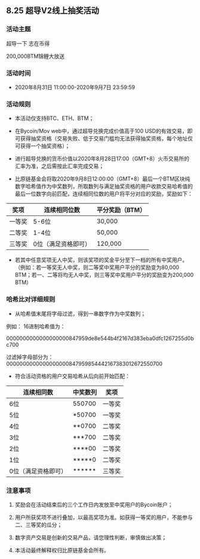 ## 8.25 超导V2线上抽奖活动

### 活动主题

超导一下 志在币得

200,000BTM锦鲤大放送

### 活动时间

- 2020年8月31日 11:00:00-2020年9月7日 23:59:59

### 活动规则

- 本活动仅支持BTC、ETH、BTM；

- 在Bycoin/Mov web中，通过超导兑换完成价值高于100 USD的有效交易，即可获得抽奖资格（交易失败、低于交易门槛均无法获得抽奖资格，每个地址仅可获得一个抽奖资格）；

- 进行超导兑换的货币价值以2020年8月28日17:00（GMT+8）火币交易所的汇率为准，之后需按此汇率完成交易；

- 比原链基金会将取2020年9月8日12:00:00（GMT+8）最后一个BTM区块纯数字哈希值作为中奖数列，所取数列与满足抽奖资格的用户收款交易哈希值的最后一位数字向前匹配，连续相同位数的用户将平分对应的奖励，奖励如下：

| 奖项   | 连续相同位数        | 平分奖励（BTM） |
| ------ | ------------------- | --------------- |
| 一等奖 | 5-6位               | 30,000          |
| 二等奖 | 1-4位               | 50,000          |
| 三等奖 | 0位（满足资格即可） | 120,000         |

- 若其中任意奖项无人中奖，则该奖项的奖金平分至下一档的所有中奖用户。（例如：若一等奖无人中奖，则二等奖中奖用户平分的奖励变为80,000 BTM；若一、二等将均无人中奖，则三等奖中奖用户平分的奖励变为200,000 BTM）

### 哈希比对详细规则

- 从哈希值末尾将字母过滤，得到一串数字作为中奖数列；

例如： 16进制哈希值为：

0000000000000000000847959de8e544b4f2167d383eba0dfc1267255d0bc700

过滤掉字母部分为：0000000000000000000847959854442167383012672550700

- 符合活动资格的用户交易哈希从后向前开始匹配：

| 连续相同数          | 中奖数列 | 奖项   |
| ------------------- | -------- | ------ |
| 6位                 | 550700   | 一等奖 |
| 5位                 | *50700   | 一等奖       |
| 4位                 | **0700   | 二等奖 |
| 3位                 | ***700   | 二等奖       |
| 2位                 | ****00   | 二等奖       |
| 1位                 | *****0   | 二等奖       |
| 0位（满足资格即可） | ******   | 三等奖 |

### 注意事项

1. 奖励会在活动结束后的三个工作日内发放至中奖用户的Bycoin账户；

1. 用户所获奖项不进行叠加，以最高奖项为准。如获得一等奖的用户，不能参与二、三等奖的瓜分；

1. 数字资产交易是创新的交易产品，请您理性判断，审慎做出决策；

1. 本活动最终解释权归比原链基金会所有。
